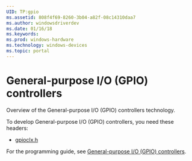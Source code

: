 ```yaml
---
UID: TP:gpio
ms.assetid: 808f4f69-8260-3b04-a82f-08c14310daa7
ms.author: windowsdriverdev
ms.date: 01/16/18
ms.keywords: 
ms.prod: windows-hardware
ms.technology: windows-devices
ms.topic: portal
---
```


# General-purpose I/O (GPIO) controllers


Overview of the General-purpose I/O (GPIO) controllers technology.

To develop General-purpose I/O (GPIO) controllers, you need these headers:

 * [gpioclx.h](..\gpioclx\index.md)

For the programming guide, see [General-purpose I/O (GPIO) controllers](https://docs.microsoft.com/en-us/windows-hardware/drivers/gpio).
